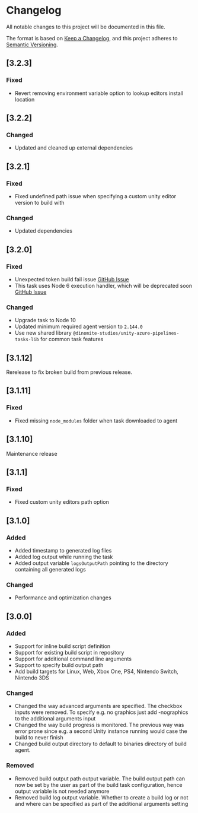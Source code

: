 # Changelog

All notable changes to this project will be documented in this file.

The format is based on [Keep a Changelog](https://keepachangelog.com/en/1.0.0/),
and this project adheres to [Semantic Versioning](https://semver.org/spec/v2.0.0.html).

## [3.2.3]

### Fixed

- Revert removing environment variable option to lookup editors install location

## [3.2.2]

### Changed

- Updated and cleaned up external dependencies

## [3.2.1]

### Fixed

- Fixed undefined path issue when specifying a custom unity editor version to build with

### Changed

- Updated dependencies

## [3.2.0]

### Fixed

- Unexpected token build fail issue [GitHub Issue](https://github.com/Dinomite-Studios/unity-azure-pipelines-tasks/issues/199)
- This task uses Node 6 execution handler, which will be deprecated soon [GitHub Issue](https://github.com/Dinomite-Studios/unity-azure-pipelines-tasks/issues/190)

### Changed

- Upgrade task to Node 10
- Updated minimum required agent version to `2.144.0`
- Use new shared library `@dinomite-studios/unity-azure-pipelines-tasks-lib` for common task features

## [3.1.12]

Rerelease to fix broken build from previous release.

## [3.1.11]

### Fixed

- Fixed missing `node_modules` folder when task downloaded to agent

## [3.1.10]

Maintenance release

## [3.1.1]

### Fixed

- Fixed custom unity editors path option

## [3.1.0]

### Added

- Added timestamp to generated log files
- Added log output while running the task
- Added output variable `logsOutputPath` pointing to the directory containing all generated logs

### Changed

- Performance and optimization changes

## [3.0.0]

### Added

- Support for inline build script definition
- Support for existing build script in repository
- Support for additional command line arguments
- Support to specify build output path
- Add build targets for Linux, Web, Xbox One, PS4, Nintendo Switch, Nintendo 3DS

### Changed

- Changed the way advanced arguments are specified. The checkbox inputs were removed. To specify e.g. no graphics just add -nographics to the additional arguments input
- Changed the way build progress is monitored. The previous way was error prone since e.g. a second Unity instance running would case the build to never finish
- Changed build output directory to default to binaries directory of build agent.

### Removed

- Removed build output path output variable. The build output path can now be set by the user as part of the build task configuration, hence output variable is not needed anymore
- Removed build log output variable. Whether to create a build log or not and where can be specified as part of the additional arguments setting
